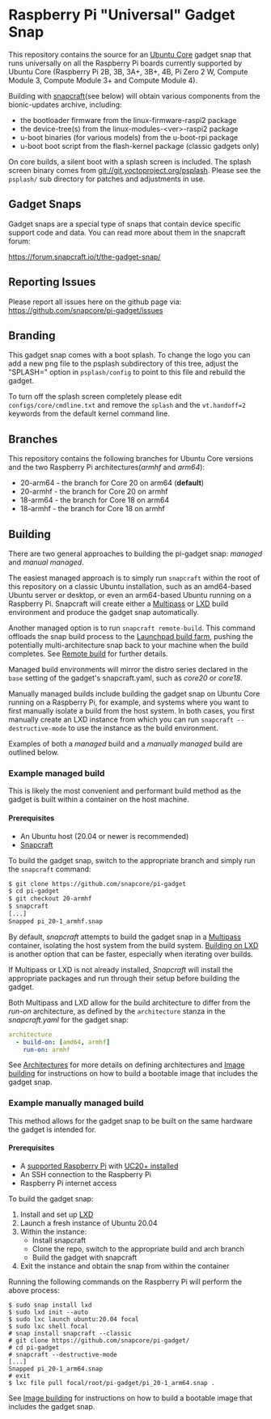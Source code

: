 # Raspberry Pi "Universal" Gadget Snap

This repository contains the source for an [Ubuntu
Core](https://ubuntu.com/core) gadget snap that runs universally on all the
Raspberry Pi boards currently supported by Ubuntu Core (Raspberry Pi 2B, 3B,
3A+, 3B+, 4B, Pi Zero 2 W, Compute Module 3, Compute Module 3+ and Compute
Module 4).

Building with [snapcraft](https://snapcraft.io/docs/snapcraft-overview)(see
below) will obtain various components from the bionic-updates archive,
including:

* the bootloader firmware from the linux-firmware-raspi2 package
* the device-tree(s) from the linux-modules-\<ver\>-raspi2 package
* u-boot binaries (for various models) from the u-boot-rpi package
* u-boot boot script from the flash-kernel package (classic gadgets only)

On core builds, a silent boot with a splash screen is included. The splash
screen binary comes from
[git://git.yoctoproject.org/psplash](http://git.yoctoproject.org/cgit/cgit.cgi/psplash/).
Please see the `psplash/` sub directory for patches and adjustments in use.

## Gadget Snaps

Gadget snaps are a special type of snaps that contain device specific support
code and data. You can read more about them in the snapcraft forum:

https://forum.snapcraft.io/t/the-gadget-snap/

## Reporting Issues

Please report all issues here on the github page via:
https://github.com/snapcore/pi-gadget/issues

## Branding

This gadget snap comes with a boot splash. To change the logo you can add a new
png file to the psplash subdirectory of this tree, adjust the "SPLASH=" option
in `psplash/config` to point to this file and rebuild the gadget.

To turn off the splash screen completely please edit `configs/core/cmdline.txt`
and remove the `splash` and the `vt.handoff=2` keywords from the default kernel
command line.

## Branches

This repository contains the following branches for Ubuntu Core versions and
the two Raspberry Pi architectures(_armhf_ and _arm64_):

* 20-arm64 - the branch for Core 20 on arm64 (**default**)
* 20-armhf - the branch for Core 20 on armhf
* 18-arm64 - the branch for Core 18 on arm64
* 18-armhf - the branch for Core 18 on armhf

## Building

There are two general approaches to building the pi-gadget snap: _managed_ and
_manual managed_.

The easiest managed approach is to simply run `snapcraft` within the root of
this repository on a classic Ubuntu installation, such as an amd64-based Ubuntu
server or desktop, or even an arm64-based Ubuntu running on a Raspberry Pi.
Snapcraft will create either a [Multipass](https://multipass.run/) or
[LXD](https://linuxcontainers.org/lxd/introduction/) build environment and
produce the gadget snap automatically.

Another managed option is to run `snapcraft remote-build`. This command
offloads the snap build process to the [Launchpad build
farm](https://launchpad.net/builders), pushing the potentially
multi-architecture snap back to your machine when the build completes. See
[Remote build](https://snapcraft.io/docs/remote-build) for further details.

Managed build environments will mirror the distro series declared in the `base`
setting of the gadget's snapcraft.yaml, such as _core20_ or _core18_.

Manually managed builds include building the gadget snap on Ubuntu Core running
on a Raspberry Pi, for example, and systems where you want to first manually
isolate a build from the host system. In both cases, you first manually
create an LXD instance from which you can run `snapcraft --destructive-mode` to
use the instance as the build environment.

Examples of both a _managed_ build and a _manually managed_ build are outlined
below.

### Example managed build

This is likely the most convenient and performant build method as the gadget is
built within a container on the host machine.

#### Prerequisites

- An Ubuntu host (20.04 or newer is recommended)
- [Snapcraft](https://snapcraft.io/docs/snapcraft-overview)

To build the gadget snap, switch to the appropriate branch and simply
run the `snapcraft` command:

```bash
$ git clone https://github.com/snapcore/pi-gadget
$ cd pi-gadget
$ git checkout 20-armhf
$ snapcraft
[...]
Snapped pi_20-1_armhf.snap
```

By default, _snapcraft_ attempts to build the gadget snap in a
[Multipass](https://multipass.run/) container, isolating the host system from
the build system. [Building on LXD](https://snapcraft.io/docs/build-on-lxd) is
another option that can be faster, especially when iterating over builds.

If Multipass or LXD is not already installed, _Snapcraft_ will install the
appropriate packages and run through their setup before building the gadget.

Both Multipass and LXD allow for the build architecture to differ from the
_run-on_ architecture, as defined by the `architecture` stanza in the
_snapcraft.yaml_ for the gadget snap:

```yaml
architecture
  - build-on: [amd64, armhf]
    run-on: armhf
```

See [Architectures](https://snapcraft.io/docs/architectures) for more details
on defining architectures and [Image
building](https://ubuntu.com/core/docs/board-enablement#heading--image-building) 
for instructions on how to build a bootable image that includes the gadget snap.

### Example manually managed build

This method allows for the gadget snap to be built on the same hardware the
gadget is intended for.

#### Prerequisites

- A [supported Raspberry
  Pi](https://ubuntu.com/core/docs/supported-platforms#heading--supported) with
[UC20+ installed](https://ubuntu.com/core/docs/uc20/install)
- An SSH connection to the Raspberry Pi
- Raspberry Pi internet access

To build the gadget snap:
1. Install and set up [LXD](https://linuxcontainers.org/lxd/introduction/) 
1. Launch a fresh instance of Ubuntu 20.04
1. Within the instance:
   - Install snapcraft
   - Clone the repo, switch to the appropriate build and arch branch
   - Build the gadget with snapcraft
1. Exit the instance and obtain the snap from within the container

Running the following commands on the Raspberry Pi will perform the above process:

```no-highlight
$ sudo snap install lxd
$ sudo lxd init --auto
$ sudo lxc launch ubuntu:20.04 focal
$ sudo lxc shell focal
# snap install snapcraft --classic
# git clone https://github.com/snapcore/pi-gadget/
# cd pi-gadget
# snapcraft --destructive-mode
[...]
Snapped pi_20-1_arm64.snap
# exit
$ lxc file pull focal/root/pi-gadget/pi_20-1_arm64.snap .
```

See [Image
building](https://ubuntu.com/core/docs/board-enablement#heading--image-building)
for instructions on how to build a bootable image that includes the gadget
snap.
